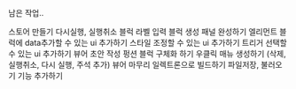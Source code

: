 남은 작업..

스토어 만들기
다시실행, 실행취소
블럭 라벨 입력
블럭 생성 패널 완성하기
엘리먼트 블럭에 data추가할 수 있는 ui 추가하기
스타일 조정할 수 있는 ui 추가하기
트리거 선택할 수 있는 ui 추가하기
뷰어 초안 작성
펑션 블럭 구체화 하기
우클릭 매뉴 생성하기 (삭제, 실행취소, 다시 실행, 주석 추가)
뷰어 마무리
일렉트론으로 빌드하기
파일저장, 불러오기 기능 추가하기

